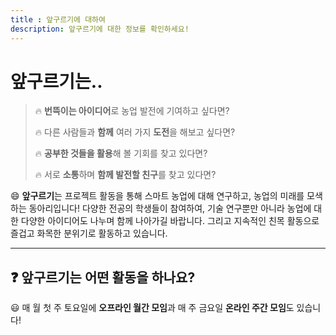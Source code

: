 ```yaml
---
title : 앞구르기에 대하여
description: 앞구르기에 대한 정보를 확인하세요!
---
```

# 앞구르기는..

> 🔥 **번뜩이는 아이디어**로 농업 발전에 기여하고 싶다면?
>
> 🔥 다른 사람들과 **함께** 여러 가지 **도전**을 해보고 싶다면?
>
> 🔥 **공부한 것들을 활용**해 볼 기회를 찾고 있다면?
>
> 🔥 서로 **소통**하며 **함께 발전할 친구**를 찾고 있다면?

😄 **앞구르기**는 프로젝트 활동을 통해 스마트 농업에 대해 연구하고, 농업의 미래를 모색하는 동아리입니다! 다양한 전공의 학생들이 참여하여, 기술 연구뿐만 아니라 농업에 대한 다양한 아이디어도 나누며 함께 나아가길 바랍니다. 그리고 지속적인 친목 활동으로 즐겁고 화목한 분위기로 활동하고 있습니다.

---

## ❓ 앞구르기는 어떤 활동을 하나요?

😃 매 월 첫 주 토요일에 **오프라인 월간 모임**과 매 주 금요일 **온라인 주간 모임**도 있습니다!